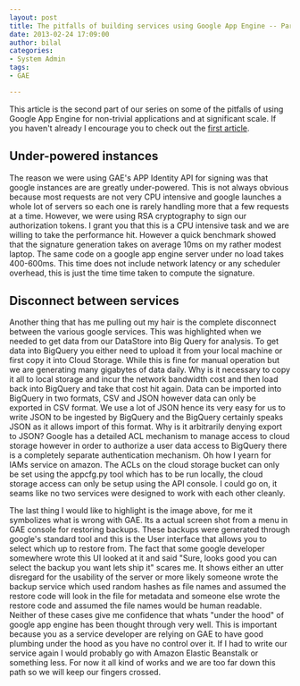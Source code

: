 ```yaml
--- 
layout: post
title: The pitfalls of building services using Google App Engine -- Part II
date: 2013-02-24 17:09:00
author: bilal
categories: 
- System Admin
tags:
- GAE

---
```


This article is the second part of our series on some of the pitfalls of using Google App Engine for non-trivial applications and at significant scale. If you haven't already I encourage you to check out the [first article](http://techtraits.com/2013-02-24-The-problems-of-working-in-App-engine-I.html).

## Under-powered instances

The reason we were using GAE's APP Identity API for signing was that google instances are are greatly under-powered. This is not always obvious because most requests are not very CPU intensive and google launches a whole lot of servers so each one is rarely handling more that a few requests at a time. However, we were using RSA cryptography to sign our authorization tokens. I grant you that this is a CPU intensive task and we are willing to take the performance hit. However a quick benchmark showed that the signature generation takes on average 10ms on my rather modest laptop. The same code on a google app engine server under no load takes 400-600ms. This time does not include network latency or any scheduler overhead, this is just the time time taken to compute the signature.   

## Disconnect between services

Another thing that has me pulling out my hair is the complete disconnect between the various google services. This was highlighted when we needed to get data from our DataStore into Big Query for analysis. To get data into BigQuery you either need to upload it from your local machine or first copy it into Cloud Storage. While this is fine for manual operation but we are generating many gigabytes of data daily. Why is it necessary to copy it all to local storage and incur the network bandwidth cost and then load back into BigQuery and take that cost hit again. Data can be imported into BigQuery in two formats, CSV and JSON however data can only be exported in CSV format. We use a lot of JSON hence its very easy for us to write JSON to be ingested by BigQuery and the BigQuery certainly speaks JSON as it allows import of this format. Why is it arbitrarily denying export to JSON? Google has a detailed ACL mechanism to manage access to cloud storage however in order to authorize a user data access to BigQuery there is a completely separate authentication mechanism. Oh how I yearn for IAMs service on amazon. The ACLs on the cloud storage bucket can only be set using the appcfg.py tool which has to be run locally, the cloud storage access can only be setup using the API console. I could go on, it seams like no two services were designed to work with each other cleanly. 


The last thing I would like to highlight is the image above, for me it symbolizes what is wrong with GAE. Its a actual screen shot from a menu in GAE console for restoring backups. These backups were generated through google's standard tool and this is the User interface that allows you to select which up to restore from. The fact that some google developer somewhere wrote this UI looked at it and said "Sure, looks good you can select the backup you want lets ship it" scares me. It shows either an utter disregard for the usability of the server or more likely someone wrote the backup service which used random hashes as file names and assumed the restore code will look in the file for metadata and someone else wrote the restore code and assumed the file names would be human readable. Neither of these cases give me confidence that whats "under the hood" of google app engine has been thought through very well. This is important because you as a service developer are relying on GAE to have good plumbing under the hood as you have no control over it. If I had to write our service again I would probably go with Amazon Elastic Beanstalk or something less. For now it all kind of works and we are too far down this path so we will keep our fingers crossed. 




